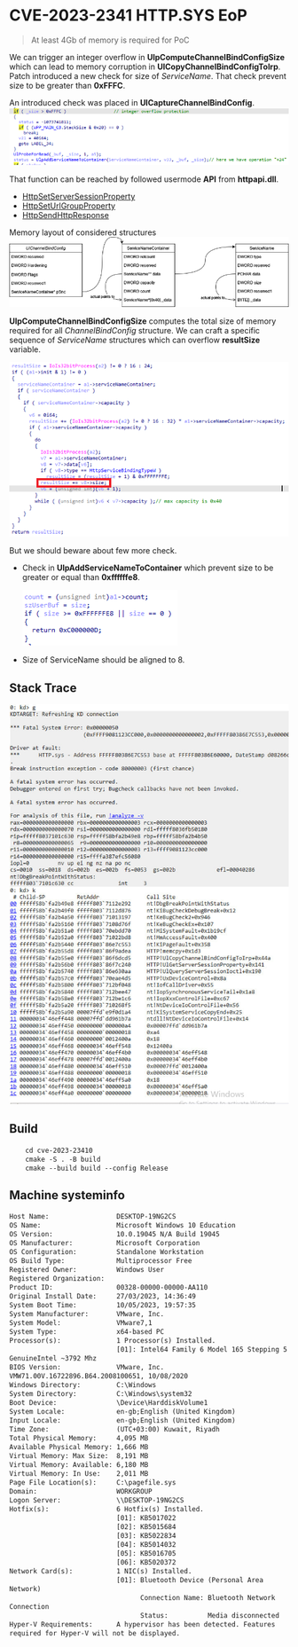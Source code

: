 
# CVE-2023-2341 HTTP.SYS EoP

> At least 4Gb of memory is required for PoC

We can trigger an integer overflow in **UlpComputeChannelBindConfigSize** which can lead to memory corruption in **UlCopyChannelBindConfigToIrp**. Patch introduced a new check for size of *ServiceName*. That check prevent size to be greater than **0xFFFC**.

An introduced check was placed in **UlCaptureChannelBindConfig**.
![printscreen of introduced check](img/1.png)

That function can be reached by followed usermode **API** from **httpapi.dll**.

- [HttpSetServerSessionProperty](https://learn.microsoft.com/en-us/windows/win32/api/http/nf-http-httpsetserversessionproperty)
- [HttpSetUrlGroupProperty](https://learn.microsoft.com/en-us/windows/win32/api/http/nf-http-httpseturlgroupproperty)
- [HttpSendHttpResponse](https://learn.microsoft.com/en-us/windows/win32/api/http/nf-http-httpsendhttpresponse)

Memory layout of considered structures
![memorylayout](img/2.png)

**UlpComputeChannelBindConfigSize** computes the total size of memory required for all *ChannelBindConfig* structure. We can craft a specific sequence of *ServiceName* structures which can overflow **resultSize** variable.

![printscreen of UlpComputeChannelBindConfigSize code](img/3.png)

But we should beware about few more check.

- Check in **UlpAddServiceNameToContainer** which prevent size to be greater or equal than **0xffffffe8**.
  
  ![printscreen of UlpComputeChannelBindConfigSize code](img/4.png)

- Size of ServiceName should be aligned to 8.

## Stack Trace

![printscreen of stack trace](img/5.jpg)

## Build

```shell
    cd cve-2023-23410
    cmake -S . -B build
    cmake --build build --config Release
```

## Machine systeminfo

```shell
Host Name:                 DESKTOP-19NG2CS
OS Name:                   Microsoft Windows 10 Education
OS Version:                10.0.19045 N/A Build 19045
OS Manufacturer:           Microsoft Corporation
OS Configuration:          Standalone Workstation
OS Build Type:             Multiprocessor Free
Registered Owner:          Windows User
Registered Organization:
Product ID:                00328-00000-00000-AA110
Original Install Date:     27/03/2023, 14:36:49
System Boot Time:          10/05/2023, 19:57:35
System Manufacturer:       VMware, Inc.
System Model:              VMware7,1
System Type:               x64-based PC
Processor(s):              1 Processor(s) Installed.
                           [01]: Intel64 Family 6 Model 165 Stepping 5 GenuineIntel ~3792 Mhz
BIOS Version:              VMware, Inc. VMW71.00V.16722896.B64.2008100651, 10/08/2020
Windows Directory:         C:\Windows
System Directory:          C:\Windows\system32
Boot Device:               \Device\HarddiskVolume1
System Locale:             en-gb;English (United Kingdom)
Input Locale:              en-gb;English (United Kingdom)
Time Zone:                 (UTC+03:00) Kuwait, Riyadh
Total Physical Memory:     4,095 MB
Available Physical Memory: 1,666 MB
Virtual Memory: Max Size:  8,191 MB
Virtual Memory: Available: 6,180 MB
Virtual Memory: In Use:    2,011 MB
Page File Location(s):     C:\pagefile.sys
Domain:                    WORKGROUP
Logon Server:              \\DESKTOP-19NG2CS
Hotfix(s):                 6 Hotfix(s) Installed.
                           [01]: KB5017022
                           [02]: KB5015684
                           [03]: KB5022834
                           [04]: KB5014032
                           [05]: KB5016705
                           [06]: KB5020372
Network Card(s):           1 NIC(s) Installed.
                           [01]: Bluetooth Device (Personal Area Network)
                                 Connection Name: Bluetooth Network Connection
                                 Status:          Media disconnected
Hyper-V Requirements:      A hypervisor has been detected. Features required for Hyper-V will not be displayed.
```
